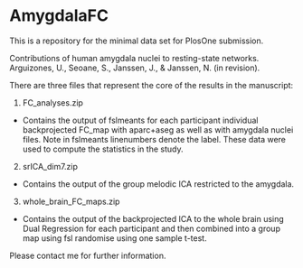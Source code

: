 # AmygdalaFC

This is a repository for the minimal data set for PlosOne submission.

Contributions of human amygdala nuclei to resting-state networks. Arguizones, U., Seoane, S., Janssen, J., & Janssen, N. (in revision).

There are three files that represent the core of the results in the manuscript:

1. FC_analyses.zip
- Contains the output of fslmeants for each participant individual backprojected FC_map with aparc+aseg as well as with amygdala nuclei files. Note in fslmeants linenumbers denote the label. These data were used to compute the statistics in the study.

2. srICA_dim7.zip
- Contains the output of the group melodic ICA restricted to the amygdala.

3. whole_brain_FC_maps.zip
- Contains the output of the backprojected ICA to the whole brain using Dual Regression for each participant and then combined into a group map using fsl randomise using one sample t-test.

Please contact me for further information.
